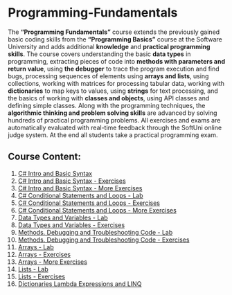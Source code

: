 

# Programming-Fundamentals

The **“Programming Fundamentals”** course extends the previously gained basic coding skills from the **“Programming Basics”** course at the Software University and adds additional **knowledge** and **practical programming skills**. The course covers understanding the basic **data types** in programming, extracting pieces of code into **methods with parameters and return value**, using **the debugger** to trace the program execution and find bugs, processing sequences of elements using **arrays and lists**, using collections, working with matrices for processing tabular data, working with **dictionaries** to map keys to values, using **strings** for text processing, and the basics of working with **classes and objects**, using API classes and defining simple classes. Along with the programming techniques, the **algorithmic thinking and problem solving skills** are advanced by solving hundreds of practical programming problems. All exercises and exams are automatically evaluated with real-time feedback through the SoftUni online judge system. At the end all students take a practical programming exam.


## Course Content:
1. <a href="https://github.com/HristoShabanakov/Programming-Fundamentals/tree/master/1.0C%23IntroAndBasicSyntax" > C# Intro and Basic Syntax </a> 
2. <a href="https://github.com/HristoShabanakov/Programming-Fundamentals/tree/master/1.1C%23IntroAndBasicSyntaxExercises" > C# Intro and Basic Syntax - Exercises </a>
3. <a href="https://github.com/HristoShabanakov/Programming-Fundamentals/tree/master/1.2C%23IntroAndBasicSyntaxMoreExercises" > C# Intro and Basic Syntax - More Exercises </a>
4. <a href="https://github.com/HristoShabanakov/Programming-Fundamentals/tree/master/2.0C%23ConditionalStatementsAndLoopsLab" > C# Conditional Statements and Loops - Lab </a> 
5. <a href="https://github.com/HristoShabanakov/Programming-Fundamentals/tree/master/2.1C%23ConditionalStatementsAndLoopsExercises" > C# Conditional Statements and Loops - Exercises</a> 
6. <a href="https://github.com/HristoShabanakov/Programming-Fundamentals/tree/master/2.2C%23ConditionalStatementsAndLoopsMoreExercises" > C# Conditional Statements and Loops - More Exercises</a>
7. <a href="https://github.com/HristoShabanakov/Programming-Fundamentals/tree/master/3.0DataTypesAndVariablesLab" > Data Types and Variables - Lab</a>
8. <a href="https://github.com/HristoShabanakov/Programming-Fundamentals/tree/master/3.1DatTypesAndVariables-Exercises" > Data Types and Variables - Exercises</a>
9. <a href="https://github.com/HristoShabanakov/Programming-Fundamentals/tree/master/4.0Methods.DebuggingAndTroubleshootingCode-Lab" > Methods. Debugging and Troubleshooting Code - Lab</a>
10. <a href="https://github.com/HristoShabanakov/Programming-Fundamentals/tree/master/4.1Methods.DebuggingAndTroubleshootingCode-Exercises" > Methods. Debugging and Troubleshooting Code - Exercises</a>
11. <a href="https://github.com/HristoShabanakov/Programming-Fundamentals/tree/master/5.0ArraysLab" > Arrays - Lab </a>
12. <a href="https://github.com/HristoShabanakov/Programming-Fundamentals/tree/master/5.1ArraysExercises" > Arrays - Exercises </a>
13. <a href="https://github.com/HristoShabanakov/Programming-Fundamentals/tree/master/5.2ArraysMoreExercises" > Arrays - More Exercises </a>
14. <a href="https://github.com/HristoShabanakov/Programming-Fundamentals/tree/master/6.0ListLab" > Lists - Lab </a>
15. <a href="https://github.com/HristoShabanakov/Programming-Fundamentals/tree/master/6.1ListsExercises" > Lists - Exercises </a>
16. <a href="https://github.com/HristoShabanakov/Programming-Fundamentals/tree/master/7.0DictionariesLambdaExpressionsАndLINQ" > Dictionaries Lambda Expressions and LINQ </a>
